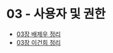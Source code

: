 # 03 - 사용자 및 권한

- [03장 배제우 정리](https://20240228.tistory.com/399)
- [03장 이건희 정리](https://unleashed-redcurrant-8ed.notion.site/3-15d91a2ad10e80e1b6ffd1fb877e92ea?pvs=4)
